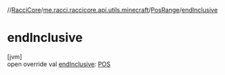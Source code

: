 //[RacciCore](../../../index.md)/[me.racci.raccicore.api.utils.minecraft](../index.md)/[PosRange](index.md)/[endInclusive](end-inclusive.md)

# endInclusive

[jvm]\
open override val [endInclusive](end-inclusive.md): [POS](index.md)
